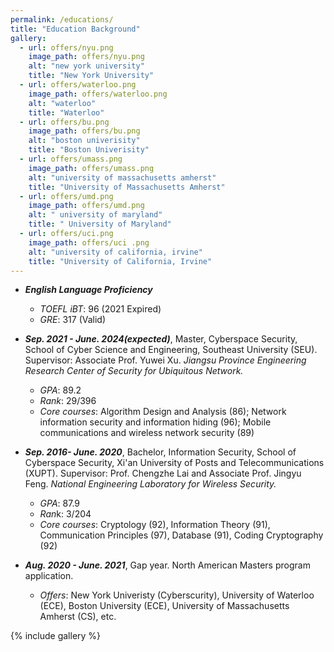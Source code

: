 ```yaml
---
permalink: /educations/
title: "Education Background"
gallery:
  - url: offers/nyu.png
    image_path: offers/nyu.png
    alt: "new york university"
    title: "New York University"
  - url: offers/waterloo.png
    image_path: offers/waterloo.png
    alt: "waterloo"
    title: "Waterloo"
  - url: offers/bu.png
    image_path: offers/bu.png
    alt: "boston univerisity"
    title: "Boston Univerisity"
  - url: offers/umass.png
    image_path: offers/umass.png
    alt: "university of massachusetts amherst"
    title: "University of Massachusetts Amherst"
  - url: offers/umd.png
    image_path: offers/umd.png
    alt: " university of maryland"
    title: " University of Maryland"
  - url: offers/uci.png
    image_path: offers/uci .png
    alt: "university of california, irvine"
    title: "University of California, Irvine"
---
```


- ***English Language Proficiency***
  - *TOEFL iBT*: 96 (2021 Expired)
  - *GRE*: 317 (Valid)
    
- ***Sep. 2021 - June. 2024(expected)***, Master, Cyberspace Security, School of Cyber Science and Engineering, Southeast University (SEU). Supervisor: Associate Prof. Yuwei Xu. *Jiangsu Province Engineering Research Center of Security for Ubiquitous Network.*
  - *GPA*: 89.2
  - *Rank*: 29/396
  - *Core courses*: Algorithm Design and Analysis (86); Network information security and information hiding (96); Mobile communications and wireless network security (89)
    

- ***Sep. 2016- June. 2020***, Bachelor, Information Security, School of Cyberspace Security, Xi'an University of Posts and Telecommunications (XUPT). Supervisor: Prof. Chengzhe Lai and Associate Prof. Jingyu Feng. *National Engineering Laboratory for Wireless Security.*
  - *GPA*: 87.9
  - *Ran*k: 3/204
  - *Core courses*: Cryptology (92), Information Theory (91), Communication Principles (97), Database (91), Coding Cryptography (92)
    
  
- ***Aug. 2020 - June. 2021***, Gap year. North American Masters program application.
  - *Offers*: New York Univeristy (Cyberscurity),  University of Waterloo (ECE), Boston University (ECE), University of Massachusetts Amherst (CS), etc.

{% include gallery %}
